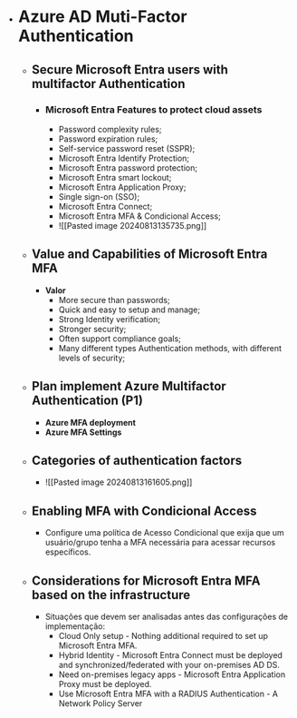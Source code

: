 - # Azure AD Muti-Factor Authentication 
	- ## Secure Microsoft Entra users with multifactor Authentication
		- ### Microsoft Entra Features to protect cloud assets
			- Password complexity rules;
			- Password expiration rules;
			- Self-service password reset (SSPR);
			- Microsoft  Entra Identify Protection;
			- Microsoft Entra password protection;
			- Microsoft Entra smart lockout;
			- Microsoft Entra Application Proxy;
			- Single sign-on (SSO);
			- Microsoft Entra Connect;
			- Microsoft Entra MFA & Condicional Access;
			- ![[Pasted image 20240813135735.png]]
	- ## Value and Capabilities of Microsoft Entra MFA
		- **Valor**
			- More secure than passwords;
			- Quick and easy to setup and manage;
			- Strong Identity verification;
			- Stronger security;
			- Often support compliance goals;
			- Many different types Authentication methods, with different levels of security;
	- ## Plan implement Azure Multifactor Authentication (P1)
		- **Azure MFA deployment**
		- **Azure MFA Settings**
	- ## Categories of authentication factors
		- ![[Pasted image 20240813161605.png]]
	- ## Enabling MFA with Condicional Access
		- Configure uma política de Acesso Condicional que exija que um usuário/grupo tenha a MFA necessária para acessar recursos específicos.
	- ## Considerations for Microsoft Entra MFA based on the infrastructure
		- Situações que devem ser analisadas antes das configurações de implementação:
			- Cloud Only setup - Nothing additional required to set up Microsoft Entra MFA.
			- Hybrid Identity - Microsoft Entra Connect must be deployed and synchronized/federated with your on-premises AD DS.
			- Need on-premises legacy apps - Microsoft Entra Application Proxy must be deployed.
			- Use Microsoft Entra MFA with a RADIUS Authentication - A Network Policy Server 